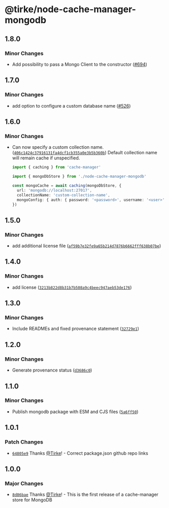 # @tirke/node-cache-manager-mongodb

## 1.8.0

### Minor Changes

- Add possibility to pass a Mongo Client to the constructor ([#694](https://github.com/Tirke/node-cache-manager-stores/pull/694))

## 1.7.0

### Minor Changes

- add option to configure a custom database name ([#526](https://github.com/Tirke/node-cache-manager-stores/pull/526))

## 1.6.0

### Minor Changes

- Can now specify a custom collection name. ([`406c1424c37916131fa4dcf1cb355a0e3b5b360b`](https://github.com/Tirke/node-cache-manager-stores/commit/406c1424c37916131fa4dcf1cb355a0e3b5b360b))
  Default collection name will remain cache if unspecified.

  ```typescript
  import { caching } from 'cache-manager'

  import { mongoDbStore } from './node-cache-manager-mongodb'

  const mongoCache = await caching(mongoDbStore, {
    url: 'mongodb://localhost:27017',
    collectionName: 'custom-collection-name',
    mongoConfig: { auth: { password: '<password>', username: '<user>' } },
  })
  ```

## 1.5.0

### Minor Changes

- add additional license file ([`af59b7e32fe9a65b214d7876b6662fff638b07be`](https://github.com/Tirke/node-cache-manager-stores/commit/af59b7e32fe9a65b214d7876b6662fff638b07be))

## 1.4.0

### Minor Changes

- add license ([`3213b822d8b31b7b508a9c4beec947aeb53de176`](https://github.com/Tirke/node-cache-manager-stores/commit/3213b822d8b31b7b508a9c4beec947aeb53de176))

## 1.3.0

### Minor Changes

- Include READMEs and fixed provenance statement ([`32729e1`](https://github.com/Tirke/node-cache-manager-stores/commit/32729e1300186f55fad3ead90435082534b7341c))

## 1.2.0

### Minor Changes

- Generate provenance status ([`d3686c0`](https://github.com/Tirke/node-cache-manager-stores/commit/d3686c0be5c8fc930f40f76023fc88a35803ff50))

## 1.1.0

### Minor Changes

- Publish mongodb package with ESM and CJS files ([`5a6ff50`](https://github.com/Tirke/node-cache-manager-stores/commit/5a6ff504270321fcce48c2049de0be59a93e563a))

## 1.0.1

### Patch Changes

- [`64805e9`](https://github.com/Tirke/node-cache-manager-stores/commit/64805e9d6d7b6697fa783c3c000ed555bc4a8726) Thanks [@Tirke](https://github.com/Tirke)! - Correct package.json github repo links

## 1.0.0

### Major Changes

- [`8d86bae`](https://github.com/Tirke/node-cache-manager-stores/commit/8d86bae51b99faa8b1cdc122d1fc12b9fc58f5c2) Thanks [@Tirke](https://github.com/Tirke)! - This is the first release of a cache-manager store for MongoDB
